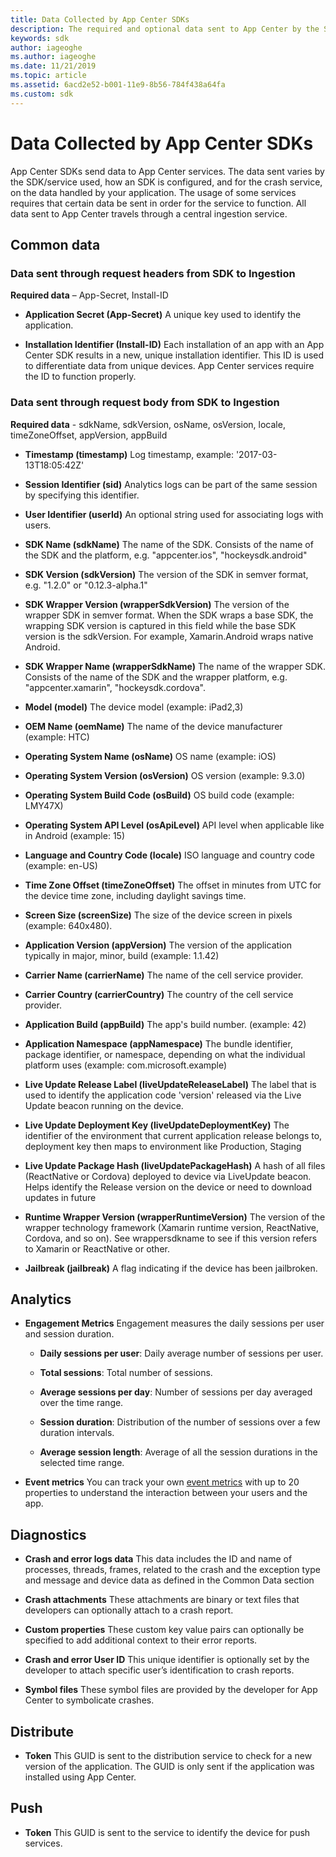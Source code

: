 ```yaml
---
title: Data Collected by App Center SDKs
description: The required and optional data sent to App Center by the SDK.
keywords: sdk
author: iageoghe
ms.author: iageoghe
ms.date: 11/21/2019
ms.topic: article
ms.assetid: 6acd2e52-b001-11e9-8b56-784f438a64fa
ms.custom: sdk
---
```


# Data Collected by App Center SDKs
 
App Center SDKs send data to App Center services. The data sent varies by the SDK/service used, how an SDK is configured, and for the crash service, on the data handled by your application. The usage of some services requires that certain data be sent in order for the service to function. All data sent to App Center travels through a central ingestion service.
 
## Common data

### Data sent through request headers from SDK to Ingestion
**Required data** – App-Secret, Install-ID

*	**Application Secret (App-Secret)** 
        A unique key used to identify the application. 

*	**Installation Identifier (Install-ID)**
        Each installation of an app with an App Center SDK results in a new, unique installation identifier. This ID is used to differentiate data from unique devices. App Center services require the ID to function properly.
    
    

### Data sent through request body from SDK to Ingestion

**Required data** -  sdkName, sdkVersion, osName, osVersion, locale, timeZoneOffset, appVersion, appBuild
*	**Timestamp (timestamp)** 
        Log timestamp, example: '2017-03-13T18:05:42Z'

*	**Session Identifier (sid)**
        Analytics logs can be part of the same session by specifying this identifier.

*	**User Identifier (userId)**
        An optional string used for associating logs with users.

*	**SDK Name (sdkName)**
        The name of the SDK. Consists of the name of the SDK and the platform, e.g. "appcenter.ios", "hockeysdk.android"

*	**SDK Version (sdkVersion)**
        The version of the SDK in semver format, e.g. "1.2.0" or "0.12.3-alpha.1"

*	**SDK Wrapper Version (wrapperSdkVersion)** 
        The version of the wrapper SDK in semver format. When the SDK wraps a base SDK, the wrapping SDK version is captured in this field while the base SDK version is the sdkVersion. For example, Xamarin.Android wraps native Android.

*	**SDK Wrapper Name (wrapperSdkName)**
        The name of the wrapper SDK. Consists of the name of the SDK and the wrapper platform, e.g. "appcenter.xamarin", "hockeysdk.cordova".

*	**Model (model)** 
        The device model (example: iPad2,3)

*	**OEM Name (oemName)**
        The name of the device manufacturer (example: HTC)

*	**Operating System Name (osName)**
        OS name (example: iOS)

*	**Operating System Version (osVersion)**
        OS version (example: 9.3.0)

*	**Operating System Build Code (osBuild)** 
        OS build code (example: LMY47X)

*	**Operating System API Level (osApiLevel)**
        API level when applicable like in Android (example: 15)

*	**Language and Country Code (locale)**
        ISO language and country code (example: en-US)

*	**Time Zone Offset (timeZoneOffset)** 
        The offset in minutes from UTC for the device time zone, including daylight savings time.

*	**Screen Size (screenSize)** 
        The size of the device screen in pixels (example: 640x480).

*	**Application Version (appVersion)**
        The version of the application typically in major, minor, build (example: 1.1.42)

*	**Carrier Name (carrierName)**
        The name of the cell service provider.

*	**Carrier Country (carrierCountry)**
        The country of the cell service provider.

*	**Application Build (appBuild)**
        The app's build number. (example: 42)

*	**Application Namespace (appNamespace)**
        The bundle identifier, package identifier, or namespace, depending on what the individual platform uses (example: com.microsoft.example)

*	**Live Update Release Label (liveUpdateReleaseLabel)** 
        The label that is used to identify the application code 'version' released via the Live Update beacon running on the device.

*	**Live Update Deployment Key (liveUpdateDeploymentKey)** 
        The identifier of the environment that current application release belongs to, deployment key then maps to environment like Production, Staging

*	**Live Update Package Hash (liveUpdatePackageHash)**
        A hash of all files (ReactNative or Cordova) deployed to device via LiveUpdate beacon. Helps identify the Release version on the device or need to download updates in future

*	**Runtime Wrapper Version (wrapperRuntimeVersion)**
        The version of the wrapper technology framework (Xamarin runtime version, ReactNative, Cordova, and so on). See wrappersdkname to see if this version refers to Xamarin or ReactNative or other.

*	**Jailbreak (jailbreak)**
        A flag indicating if the device has been jailbroken.

    

## Analytics
*	**Engagement Metrics**
        Engagement measures the daily sessions per user and session duration.

    * **Daily sessions per user**: 
        Daily average number of sessions per user.

    * **Total sessions**: 
        Total number of sessions.

    * **Average sessions per day**: 
        Number of sessions per day averaged over the time range.

    * **Session duration**: 
        Distribution of the number of sessions over a few duration intervals.

    * **Average session length**: 
        Average of all the session durations in the selected time range.

*	**Event metrics**
        You can track your own [event metrics](../analytics/event-metrics.md) with up to 20 properties to understand the interaction between your users and the app.

## Diagnostics
*	**Crash and error logs data**
        This data includes the ID and name of processes, threads, frames, related to the crash and the exception type and message and device data as defined in the Common Data section

*	**Crash attachments**
        These attachments are binary or text files that developers can optionally attach to a crash report.        

*	**Custom properties**
        These custom key value pairs can optionally be specified to add additional context to their error reports.        

*	**Crash and error User ID**
        This unique identifier is optionally set by the developer to attach specific user’s identification to crash reports.

*	**Symbol files**
        These symbol files are provided by the developer for App Center to symbolicate crashes.

## Distribute
*	**Token** 
        This GUID is sent to the distribution service to check for a new version of the application. The GUID is only sent if the application was installed using App Center.

## Push
*	**Token**
        This GUID is sent to the service to identify the device for push services.
 
